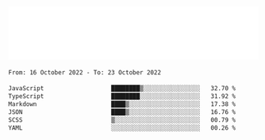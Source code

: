 [![](./hello.svg)](https://blog.yrobot.top?ref=github-yrobot)

<!--START_SECTION:waka-->

```text
From: 16 October 2022 - To: 23 October 2022

JavaScript                   ████████▒░░░░░░░░░░░░░░░░   32.70 %
TypeScript                   ████████░░░░░░░░░░░░░░░░░   31.92 %
Markdown                     ████▒░░░░░░░░░░░░░░░░░░░░   17.38 %
JSON                         ████▒░░░░░░░░░░░░░░░░░░░░   16.76 %
SCSS                         ▒░░░░░░░░░░░░░░░░░░░░░░░░   00.79 %
YAML                         ░░░░░░░░░░░░░░░░░░░░░░░░░   00.26 %
```

<!--END_SECTION:waka-->
